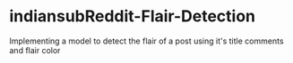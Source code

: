 # indiansubReddit-Flair-Detection
Implementing a model to detect the flair of a post using it's title comments and flair color
